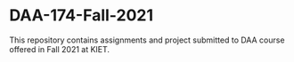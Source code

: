 # DAA-174-Fall-2021
This repository contains assignments and project submitted to DAA course offered in Fall 2021 at KIET.

